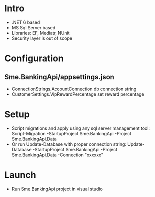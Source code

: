# Intro

- .NET 6 based
- MS Sql Server based
- Libraries: EF, Mediatr, NUnit
- Security layer is out of scope 

# Configuration
## Sme.BankingApi/appsettings.json
- ConnectionStrings.AccountConnection db connection string
- CustomerSettings.VipRewardPercentage set reward percentage

# Setup

- Script migrations and apply using any sql server management tool: 
   Script-Migration -StartupProject Sme.BankingApi -Project Sme.BankingApi.Data 
- Or run Update-Database with proper connection string: 
  Update-Database -StartupProject Sme.BankingApi -Project Sme.BankingApi.Data -Connection "xxxxxx"

# Launch
- Run Sme.BankingApi project in visual studio